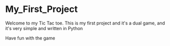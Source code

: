 # My_First_Project
Welcome to my Tic Tac toe.
This is my first project and it's a dual game, and it's very simple and written in Python

Have fun with the game
